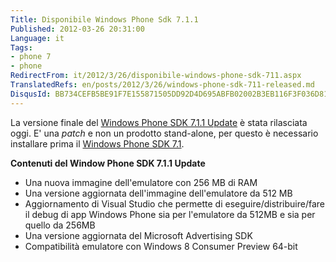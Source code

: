 ```yaml
---
Title: Disponibile Windows Phone Sdk 7.1.1
Published: 2012-03-26 20:31:00
Language: it
Tags:
- phone 7
- phone
RedirectFrom: it/2012/3/26/disponibile-windows-phone-sdk-711.aspx
TranslatedRefs: en/posts/2012/3/26/windows-phone-sdk-711-released.md
DisqusId: BB734CEFB5BE91F7E155871505DD92D4D695ABFB02002B3EB116F3F036D81273
---
```

La versione finale del <a href="http://www.microsoft.com/download/en/details.aspx?id=29233" target="_blank">Windows Phone SDK 7.1.1 Update</a> è stata rilasciata oggi. E' una *patch* e non un prodotto stand-alone, per questo è necessario installare prima il <a href="http://www.microsoft.com/download/en/details.aspx?id=27570" target="_blank">Windows Phone SDK 7.1</a>.

**Contenuti del Window Phone SDK 7.1.1 Update**

*   Una nuova immagine dell'emulatore con 256 MB di RAM
*   Una versione aggiornata dell'immagine dell'emulatore da 512
MB
*   Aggiornamento di Visual Studio che permette di
eseguire/distribuire/fare il debug di app Windows Phone sia per
l'emulatore da 512MB e sia per quello da 256MB
*   Una versione aggiornata del Microsoft Advertising SDK
*   Compatibilità emulatore con Windows 8 Consumer Preview
64-bit